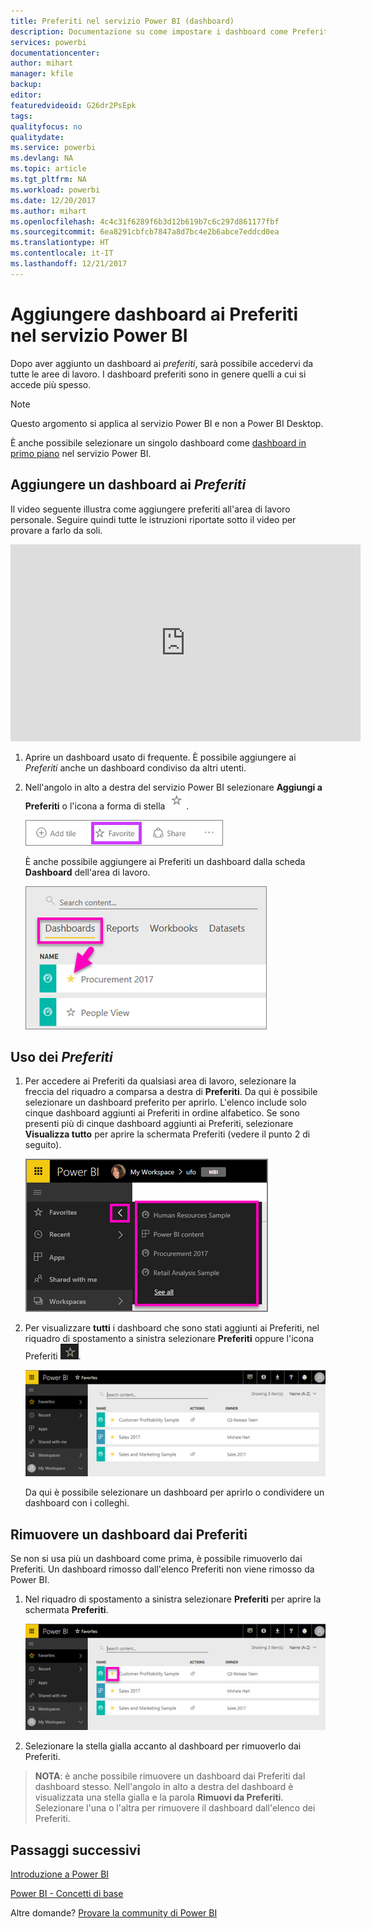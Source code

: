 ```yaml
---
title: Preferiti nel servizio Power BI (dashboard)
description: Documentazione su come impostare i dashboard come Preferiti nel servizio Power BI
services: powerbi
documentationcenter: 
author: mihart
manager: kfile
backup: 
editor: 
featuredvideoid: G26dr2PsEpk
tags: 
qualityfocus: no
qualitydate: 
ms.service: powerbi
ms.devlang: NA
ms.topic: article
ms.tgt_pltfrm: NA
ms.workload: powerbi
ms.date: 12/20/2017
ms.author: mihart
ms.openlocfilehash: 4c4c31f6289f6b3d12b619b7c6c297d861177fbf
ms.sourcegitcommit: 6ea8291cbfcb7847a8d7bc4e2b6abce7eddcd0ea
ms.translationtype: HT
ms.contentlocale: it-IT
ms.lasthandoff: 12/21/2017
---
```

# <a name="favorite-dashboards-in-the-power-bi-service"></a>Aggiungere dashboard ai Preferiti nel servizio Power BI
Dopo aver aggiunto un dashboard ai *preferiti*, sarà possibile accedervi da tutte le aree di lavoro.  I dashboard preferiti sono in genere quelli a cui si accede più spesso.

> [!NOTE]
> Questo argomento si applica al servizio Power BI e non a Power BI Desktop.
> 
> 

È anche possibile selezionare un singolo dashboard come [dashboard in primo piano](service-dashboard-featured.md) nel servizio Power BI.

## <a name="add-a-dashboard-as-a-favorite"></a>Aggiungere un dashboard ai *Preferiti*
Il video seguente illustra come aggiungere preferiti all'area di lavoro personale. Seguire quindi tutte le istruzioni riportate sotto il video per provare a farlo da soli.

<iframe width="560" height="315" src="https://www.youtube.com/embed/G26dr2PsEpk" frameborder="0" allowfullscreen></iframe>


1. Aprire un dashboard usato di frequente. È possibile aggiungere ai *Preferiti* anche un dashboard condiviso da altri utenti.
2. Nell'angolo in alto a destra del servizio Power BI selezionare **Aggiungi a Preferiti** o l'icona a forma di stella ![](media/service-dashboard-favorite/power-bi-favorite-icon.png).
   
   ![](media/service-dashboard-favorite/powerbi-dashboard-favorite.png)
   
   È anche possibile aggiungere ai Preferiti un dashboard dalla scheda **Dashboard** dell'area di lavoro.
   
   ![](media/service-dashboard-favorite/power-bi-dashboard-favorite.png)

## <a name="working-with-favorites"></a>Uso dei *Preferiti*
1. Per accedere ai Preferiti da qualsiasi area di lavoro, selezionare la freccia del riquadro a comparsa a destra di **Preferiti**.  Da qui è possibile selezionare un dashboard preferito per aprirlo. L'elenco include solo cinque dashboard aggiunti ai Preferiti in ordine alfabetico. Se sono presenti più di cinque dashboard aggiunti ai Preferiti, selezionare **Visualizza tutto** per aprire la schermata Preferiti (vedere il punto 2 di seguito). 
   
   ![](media/service-dashboard-favorite/power-bi-favorite-flyout-new.png)
2. Per visualizzare **tutti** i dashboard che sono stati aggiunti ai Preferiti, nel riquadro di spostamento a sinistra selezionare **Preferiti** oppure l'icona Preferiti ![](media/service-dashboard-favorite/power-bi-favorites-icon.png).  
   
    ![](media/service-dashboard-favorite/power-bi-favorites-screen.png)
   
   Da qui è possibile selezionare un dashboard per aprirlo o condividere un dashboard con i colleghi.

## <a name="unfavorite-a-dashboard"></a>Rimuovere un dashboard dai Preferiti
Se non si usa più un dashboard come prima,  è possibile rimuoverlo dai Preferiti. Un dashboard rimosso dall'elenco Preferiti non viene rimosso da Power BI.

1. Nel riquadro di spostamento a sinistra selezionare **Preferiti** per aprire la schermata **Preferiti**.
   
   ![](media/service-dashboard-favorite/power-bi-unfavorites-screen.png)
2. Selezionare la stella gialla accanto al dashboard per rimuoverlo dai Preferiti.

> **NOTA**: è anche possibile rimuovere un dashboard dai Preferiti dal dashboard stesso. Nell'angolo in alto a destra del dashboard è visualizzata una stella gialla e la parola **Rimuovi da Preferiti**. Selezionare l'una o l'altra per rimuovere il dashboard dall'elenco dei Preferiti. 
> 
> 

## <a name="next-steps"></a>Passaggi successivi
[Introduzione a Power BI](service-get-started.md)

[Power BI - Concetti di base](service-basic-concepts.md)

Altre domande? [Provare la community di Power BI](http://community.powerbi.com/)

